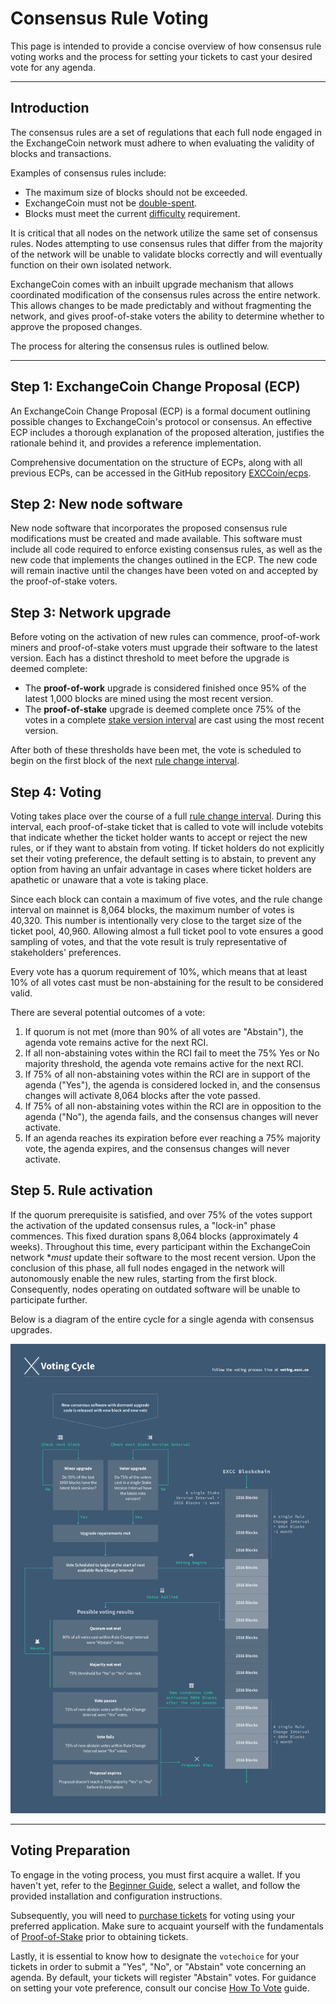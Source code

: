 # Consensus Rule Voting

This page is intended to provide a concise overview of how consensus rule voting works and the process for setting your tickets to cast your desired vote for any agenda.

---

## Introduction

The consensus rules are a set of regulations that each full node engaged in the ExchangeCoin network must adhere to when evaluating the validity of blocks and transactions.

Examples of consensus rules include:

- The maximum size of blocks should not be exceeded.
- ExchangeCoin must not be [double-spent](../../glossary.md#double-spend).
- Blocks must meet the current [difficulty](../../glossary.md#difficulty) requirement.

It is critical that all nodes on the network utilize the same set of consensus rules. Nodes attempting to use consensus rules that differ from the majority of the network will be unable to validate blocks correctly and will eventually function on their own isolated network.

ExchangeCoin comes with an inbuilt upgrade mechanism that allows coordinated modification of the consensus rules across the entire network. This allows changes to be made predictably and without fragmenting the network, and gives proof-of-stake voters the ability to determine whether to approve the proposed changes.

The process for altering the consensus rules is outlined below.

---

## Step 1: ExchangeCoin Change Proposal (ECP)

An ExchangeCoin Change Proposal (ECP) is a formal document outlining possible changes to ExchangeCoin's protocol or consensus. An effective ECP includes a thorough explanation of the proposed alteration, justifies the rationale behind it, and provides a reference implementation.

Comprehensive documentation on the structure of ECPs, along with all previous ECPs, can be accessed in the GitHub repository [EXCCoin/ecps](https://github.com/EXCCoin/dcps).

## Step 2: New node software

New node software that incorporates the proposed consensus rule modifications must be created and made available. This software must include all code required to enforce existing consensus rules, as well as the new code that implements the changes outlined in the ECP. The new code will remain inactive until the changes have been voted on and accepted by the proof-of-stake voters.

## Step 3: Network upgrade

Before voting on the activation of new rules can commence, proof-of-work miners and proof-of-stake voters must upgrade their software to the latest version. Each has a distinct threshold to meet before the upgrade is deemed complete:

- The **proof-of-work** upgrade is considered finished once 95% of the latest 1,000 blocks are mined using the most recent version.
- The **proof-of-stake** upgrade is deemed complete once 75% of the votes in a complete [stake version interval](../../glossary.md#stake-version-interval-svi) are cast using the most recent version.

After both of these thresholds have been met, the vote is scheduled to begin on the first block of the next [rule change interval](../../glossary.md#rule-change-interval-rci).

## Step 4: Voting

Voting takes place over the course of a full [rule change interval](../../glossary.md#rule-change-interval-rci).
During this interval, each proof-of-stake ticket that is called to vote will include votebits that indicate whether the ticket holder wants to accept or reject the new rules, or if they want to abstain from voting.
If ticket holders do not explicitly set their voting preference, the default setting is to abstain, to prevent any option from having an unfair advantage in cases where ticket holders are apathetic or unaware that a vote is taking place.

Since each block can contain a maximum of five votes, and the rule change interval on mainnet is 8,064 blocks, the maximum number of votes is 40,320.
This number is intentionally very close to the target size of the ticket pool, 40,960.
Allowing almost a full ticket pool to vote ensures a good sampling of votes, and that the vote result is truly representative of stakeholders' preferences.

Every vote has a quorum requirement of 10%, which means that at least 10% of all votes cast must be non-abstaining for the result to be considered valid.

There are several potential outcomes of a vote:

1. If quorum is not met (more than 90% of all votes are "Abstain"), the agenda vote remains active for the next RCI.
2. If all non-abstaining votes within the RCI fail to meet the 75% Yes or No majority threshold, the agenda vote remains active for the next RCI.
3. If 75% of all non-abstaining votes within the RCI are in support of the agenda ("Yes"), the agenda is considered locked in, and the consensus changes will activate 8,064 blocks after the vote passed.
4. If 75% of all non-abstaining votes within the RCI are in opposition to the agenda ("No"), the agenda fails, and the consensus changes will never activate.
5. If an agenda reaches its expiration before ever reaching a 75% majority vote, the agenda expires, and the consensus changes will never activate.

## Step 5. Rule activation

If the quorum prerequisite is satisfied, and over 75% of the votes support the activation of the updated consensus rules, a "lock-in" phase commences.
This fixed duration spans 8,064 blocks (approximately 4 weeks).
Throughout this time, every participant within the ExchangeCoin network **must* update their software to the most recent version.
Upon the conclusion of this phase, all full nodes engaged in the network will autonomously enable the new rules, starting from the first block. Consequently, nodes operating on outdated software will be unable to participate further.

Below is a diagram of the entire cycle for a single agenda with consensus upgrades.

![Consensus rule voting cycle](../../img/voting-cycle.png)

---

## Voting Preparation

To engage in the voting process, you must first acquire a wallet. If you haven't yet, refer to the [Beginner Guide](../../getting-started/beginner-guide.md), select a wallet, and follow the provided installation and configuration instructions.

Subsequently, you will need to [purchase tickets](../../proof-of-stake/how-to-stake.md) for voting using your preferred application. Make sure to acquaint yourself with the fundamentals of [Proof-of-Stake](../../proof-of-stake/overview.md) prior to obtaining tickets.

Lastly, it is essential to know how to designate the `votechoice` for your tickets in order to submit a "Yes", "No", or "Abstain" vote concerning an agenda. By default, your tickets will register "Abstain" votes. For guidance on setting your vote preference, consult our concise [How To Vote](how-to-vote.md) guide.
